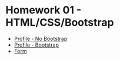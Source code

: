 # Homework 01 - HTML/CSS/Bootstrap

- [Profile - No Bootstrap](https://cooperjones13.github.io/csci3308_homework_01/mypage.html)
- [Profile - Bootstrap](https://cooperjones13.github.io/csci3308_homework_01/mypage_bootstrap.html)
- [Form](https://cooperjones13.github.io/csci3308_homework_01/form.html)
